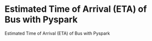 # Estimated Time of Arrival (ETA) of Bus with Pyspark
 Estimated Time of Arrival (ETA) of Bus with Pyspark
